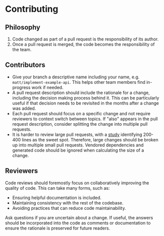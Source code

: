 # Contributing

## Philosophy

1. Code changed as part of a pull request is the responsibility of its author.
2. Once a pull request is merged, the code becomes the responsibility of the team.

## Contributors

- Give your branch a descriptive name including your name, e.g. `matt/implement-example-api`. This
  helps other team members find in-progress work if needed.
- A pull request description should include the rationale for a change, including the decision
  making process behind it. This can be particularly useful if that decision needs to be revisited
  in the months after a change was added.
- Each pull request should focus on a specific change and not require reviewers to context switch
  between topics. If "also" appears in the pull request description, consider splitting the change
  into multiple pull requests.
- It is harder to review large pull requests, with a [study][1] identifying 200-400 lines as the sweet
  spot. Therefore, large changes should be broken up into multiple small pull requests. Vendored
  dependencies and generated code should be ignored when calculating the size of a change.

[1]: https://smartbear.com/learn/code-review/best-practices-for-peer-code-review/

## Reviewers

Code reviews should foremostly focus on collaboratively improving the quality of code. This can
take many forms, such as:

- Ensuring helpful documentation is included.
- Maintaining consistency with the rest of the codebase.
- Avoiding practices that can reduce code maintainability.

Ask questions if you are uncertain about a change. If useful, the answers should be incorporated
into the code as comments or documentation to ensure the rationale is preserved for future readers.
